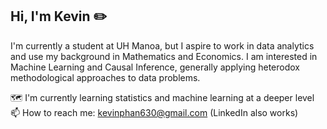 ## Hi, I'm Kevin ✏️
I'm currently a student at UH Manoa, but I aspire to work in data analytics and use my background in Mathematics and Economics. 
I am interested in Machine Learning and Causal Inference, generally applying heterodox methodological approaches to data problems.

<!--
**kevinphan981/kevinphan981** is a ✨ _special_ ✨ repository because its `README.md` (this file) appears on your GitHub profile.

Here are some ideas to get you started:

- 🔭 I’m currently working on ... 
- 🌱 I’m currently learning ...
- 👯 I’m looking to collaborate on ...
- 🤔 I’m looking for help with ...
- 💬 Ask me about ...
- 
- 😄 Pronouns: ...
- ⚡ Fun fact: ...
-->
🗺️ I'm currently learning statistics and machine learning at a deeper level
📫 How to reach me: kevinphan630@gmail.com (LinkedIn also works)
